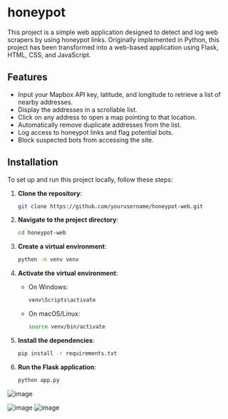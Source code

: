 # honeypot

This project is a simple web application designed to detect and log web scrapers by using honeypot links. Originally implemented in Python, this project has been transformed into a web-based application using Flask, HTML, CSS, and JavaScript.

## Features

- Input your Mapbox API key, latitude, and longitude to retrieve a list of nearby addresses.
- Display the addresses in a scrollable list.
- Click on any address to open a map pointing to that location.
- Automatically remove duplicate addresses from the list.
- Log access to honeypot links and flag potential bots.
- Block suspected bots from accessing the site.

## Installation

To set up and run this project locally, follow these steps:

1. **Clone the repository**:
    ```sh
    git clone https://github.com/yourusername/honeypot-web.git
    ```

2. **Navigate to the project directory**:
    ```sh
    cd honeypot-web
    ```

3. **Create a virtual environment**:
    ```sh
    python -m venv venv
    ```

4. **Activate the virtual environment**:
    - On Windows:
        ```sh
        venv\Scripts\activate
        ```
    - On macOS/Linux:
        ```sh
        source venv/bin/activate
        ```

5. **Install the dependencies**:
    ```sh
    pip install -r requirements.txt
    ```

6. **Run the Flask application**:
    ```sh
    python app.py
    ```

![image](https://github.com/johannvig/honeypot/assets/102874093/8c21a71b-889e-459a-b7cf-811175985928)

![image](https://github.com/johannvig/honeypot/assets/102874093/543f2b81-e85c-4695-bd76-71724a2b6bf0)
![image](https://github.com/johannvig/honeypot/assets/102874093/57451315-42ea-4d20-a3d2-de2e64c47f23)

